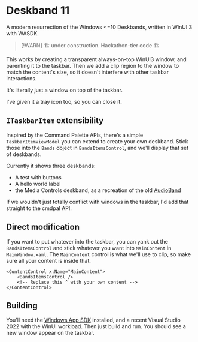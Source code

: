 # Deskband 11

A modern resurrection of the Windows <=10 Deskbands, written in WinUI 3 with WASDK. 

> [!WARN]
> 🏗️ under construction. Hackathon-tier code 🏗️

This works by creating a transparent always-on-top WinUI3 window, and parenting
it to the taskbar. Then we add a clip region to the window to match the
content's size, so it doesn't interfere with other taskbar interactions.

It's literally just a window on top of the taskbar.

I've given it a tray icon too, so you can close it. 

## `ITaskbarItem` extensibility

Inspired by the Command Palette APIs, there's a simple `TaskbarItemViewModel`
you can extend to create your own deskband. Stick those into the `Bands` object
in `BandsItemsControl`, and we'll display that set of deskbands.

Currently it shows three deskbands:
* A test with buttons
* A hello world label
* the Media Controls deskband, as a recreation of the old
  [AudioBand](https://github.com/AudioBand/AudioBand)

If we wouldn't just totally conflict with windows in the taskbar, I'd add that
straight to the cmdpal API. 

## Direct modification

If you want to put whatever into the taskbar, you can yank out the
`BandsItemsControl` and stick whatever you want into `MainContent` in
`MainWindow.xaml`. The `MainContent` control is what we'll use to clip, so make
sure all your content is inside that.

```xaml
<ContentControl x:Name="MainContent">
    <BandsItemsControl />
    <!-- Replace this ^ with your own content -->
</ContentControl>
```

## Building

You'll need the [Windows App
SDK](https://learn.microsoft.com/en-us/windows/apps/windows-app-sdk/) installed,
and a recent Visual Studio 2022 with the WinUI workload. Then just build and
run. You should see a new window appear on the taskbar.

